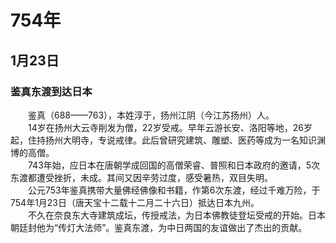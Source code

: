 # 754年
## 1月23日
### 鉴真东渡到达日本
　　鉴真（688——763），本姓淳于，扬州江阴（今江苏扬州）人。<br>　　14岁在扬州大云寺削发为僧，22岁受戒。早年云游长安、洛阳等地，26岁起，住持扬州大明寺，专说戒律。此后曾研究建筑、雕塑、医药等成为一名知识渊博的高僧。<br>　　743年始，应日本在唐朝学成回国的高僧荣睿、普照和日本政府的邀请，5次东渡都遭受挫折，未成。其间又因辛劳过度，感受暑热，双目失明。<br>　　公元753年鉴真携带大量佛经佛像和书籍，作第6次东渡，经过千难万险，于754年1月23日（唐天宝十二载十二月二十六日）抵达日本九州。<br>　　不久在奈良东大寺建筑成坛，传授戒法，为日本佛教徒登坛受戒的开始。日本朝廷封他为“传灯大法师”。鉴真东渡，为中日两国的友谊做出了杰出的贡献。
<comment/>